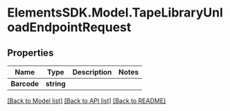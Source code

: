 # ElementsSDK.Model.TapeLibraryUnloadEndpointRequest

## Properties

Name | Type | Description | Notes
------------ | ------------- | ------------- | -------------
**Barcode** | **string** |  | 

[[Back to Model list]](../#documentation-for-models) [[Back to API list]](../#documentation-for-api-endpoints) [[Back to README]](../)

